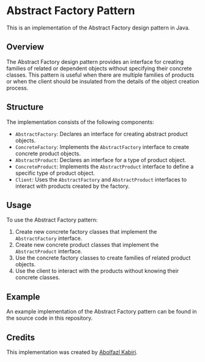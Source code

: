 # Abstract Factory Pattern

This is an implementation of the Abstract Factory design pattern in Java.

## Overview

The Abstract Factory design pattern provides an interface for creating families of related or dependent objects without specifying their concrete classes. This pattern is useful when there are multiple families of products or when the client should be insulated from the details of the object creation process.

## Structure

The implementation consists of the following components:
- `AbstractFactory`: Declares an interface for creating abstract product objects.
- `ConcreteFactory`: Implements the `AbstractFactory` interface to create concrete product objects.
- `AbstractProduct`: Declares an interface for a type of product object.
- `ConcreteProduct`: Implements the `AbstractProduct` interface to define a specific type of product object.
- `Client`: Uses the `AbstractFactory` and `AbstractProduct` interfaces to interact with products created by the factory.

## Usage

To use the Abstract Factory pattern:
1. Create new concrete factory classes that implement the `AbstractFactory` interface.
2. Create new concrete product classes that implement the `AbstractProduct` interface.
3. Use the concrete factory classes to create families of related product objects.
4. Use the client to interact with the products without knowing their concrete classes.

## Example

An example implementation of the Abstract Factory pattern can be found in the source code in this repository.

## Credits

This implementation was created by [Abolfazl Kabiri](https://github.com/KabiriAbolfazl).